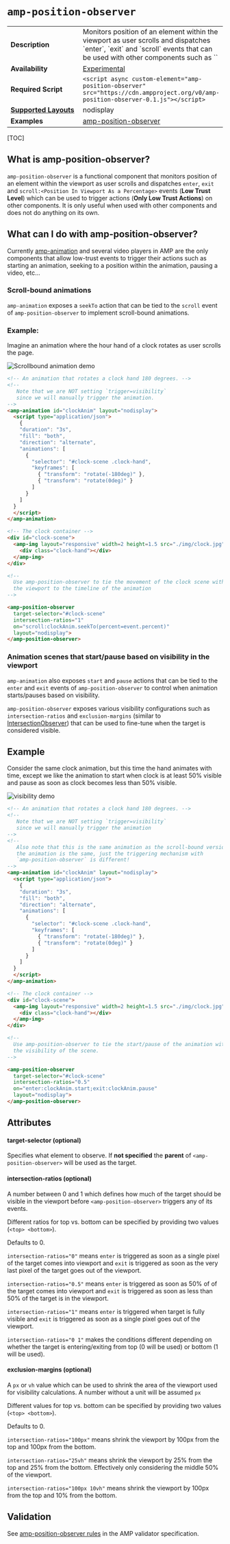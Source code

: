 <!---
Copyright 2017 The AMP HTML Authors. All Rights Reserved.

Licensed under the Apache License, Version 2.0 (the "License");
you may not use this file except in compliance with the License.
You may obtain a copy of the License at

      http://www.apache.org/licenses/LICENSE-2.0

Unless required by applicable law or agreed to in writing, software
distributed under the License is distributed on an "AS-IS" BASIS,
WITHOUT WARRANTIES OR CONDITIONS OF ANY KIND, either express or implied.
See the License for the specific language governing permissions and
limitations under the License.
-->

# <a name="amp-position-observer"></a> `amp-position-observer`

<table>
  <tr>
    <td width="40%"><strong>Description</strong></td>
    <td>Monitors position of an element within the viewport as user scrolls
        and dispatches `enter`, `exit` and `scroll` events that can be used with
        other components such as `<amp-animation>`
    </td>
  </tr>
  <tr>
    <td width="40%"><strong>Availability</strong></td>
    <td><a href="https://www.ampproject.org/docs/reference/experimental.html">Experimental</a></td>
  </tr>
  <tr>
    <td width="40%"><strong>Required Script</strong></td>
    <td><code>&lt;script async custom-element="amp-position-observer" src="https://cdn.ampproject.org/v0/amp-position-observer-0.1.js">&lt;/script></code></td>
  </tr>
  <tr>
    <td class="col-fourty"><strong><a href="https://www.ampproject.org/docs/guides/responsive/control_layout.html">Supported Layouts</a></strong></td>
    <td>nodisplay</td>
  </tr>
  <tr>
    <td width="40%"><strong>Examples</strong></td>
    <td><a href="https://github.com/ampproject/amphtml/blob/master/examples/amp-position-observer.amp.html">amp-position-observer</a></td>
  </tr>
</table>

[TOC]

## What is amp-position-observer?
`amp-position-observer` is a functional component that monitors position of an
element within the viewport as user scrolls and dispatches
`enter`, `exit` and `scroll:<Position In Viewport As a Percentage>` events (**Low Trust Level**)
which can be used to trigger actions (**Only Low Trust Actions**) on other components.
It is only useful when used with other components and does not do anything on its own.

## What can I do with amp-position-observer?
Currently [amp-animation](https://www.ampproject.org/docs/reference/components/amp-animation)
and several video players in AMP are the only components that allow low-trust events
to trigger their actions such as starting an animation, seeking to a position
within the animation, pausing a video, etc...

### Scroll-bound animations
`amp-animation` exposes a `seekTo` action that can be tied to the `scroll` event
of `amp-position-observer` to implement scroll-bound animations.

### Example:
Imagine an animation where the hour hand of a clock rotates as user scrolls
the page.

![Scrollbound animation demo](https://user-images.githubusercontent.com/2099009/29105493-e22a6500-7c82-11e7-9f5e-95c33c76f362.gif)

```html
<!-- An animation that rotates a clock hand 180 degrees. -->
<!--
   Note that we are NOT setting `trigger=visibility`
   since we will manually trigger the animation.
-->
<amp-animation id="clockAnim" layout="nodisplay">
  <script type="application/json">
    {
    "duration": "3s",
    "fill": "both",
    "direction": "alternate",
    "animations": [
      {
        "selector": "#clock-scene .clock-hand",
        "keyframes": [
          { "transform": "rotate(-180deg)" },
          { "transform": "rotate(0deg)" }
        ]
      }
    ]
  }
  </script>
</amp-animation>

<!-- The clock container -->
<div id="clock-scene">
  <amp-img layout="responsive" width=2 height=1.5 src="./img/clock.jpg">
    <div class="clock-hand"></div>
  </amp-img>
</div>

<!--
  Use amp-position-observer to tie the movement of the clock scene within
  the viewport to the timeline of the animation
-->

<amp-position-observer
  target-selector="#clock-scene"
  intersection-ratios="1"
  on="scroll:clockAnim.seekTo(percent=event.percent)"
  layout="nodisplay">
</amp-position-observer>
```

### Animation scenes that start/pause based on visibility in the viewport
`amp-animation` also exposes `start` and `pause` actions that can be tied to the
`enter` and `exit` events of `amp-position-observer` to control when animation
starts/pauses based on visibility.

`amp-position-observer` exposes various visibility configurations such as
`intersection-ratios` and `exclusion-margins` (similar to [IntersectionObserver](https://developer.mozilla.org/en-US/docs/Web/API/Intersection_Observer_API)) that
can be used to fine-tune when the target is considered visible.

## Example
Consider the same clock animation, but this time the hand animates with time, except
we like the animation to start when clock is at least 50% visible and pause as soon
as clock becomes less than 50% visible.

![visibility demo](https://user-images.githubusercontent.com/2099009/29105727-a7d9a80a-7c84-11e7-8d4a-794f38ea5a5c.gif)


```html
<!-- An animation that rotates a clock hand 180 degrees. -->
<!--
   Note that we are NOT setting `trigger=visibility`
   since we will manually trigger the animation
-->
<!--
   Also note that this is the same animation as the scroll-bound version above
   the animation is the same, just the triggering mechanism with
   `amp-position-observer` is different!
-->
<amp-animation id="clockAnim" layout="nodisplay">
  <script type="application/json">
    {
    "duration": "3s",
    "fill": "both",
    "direction": "alternate",
    "animations": [
      {
        "selector": "#clock-scene .clock-hand",
        "keyframes": [
          { "transform": "rotate(-180deg)" },
          { "transform": "rotate(0deg)" }
        ]
      }
    ]
  }
  </script>
</amp-animation>

<!-- The clock container -->
<div id="clock-scene">
  <amp-img layout="responsive" width=2 height=1.5 src="./img/clock.jpg">
    <div class="clock-hand"></div>
  </amp-img>
</div>

<!--
  Use amp-position-observer to tie the start/pause of the animation with
  the visibility of the scene.
-->

<amp-position-observer
  target-selector="#clock-scene"
  intersection-ratios="0.5"
  on="enter:clockAnim.start;exit:clockAnim.pause"
  layout="nodisplay">
</amp-position-observer>
```

## Attributes

#### target-selector (optional)
Specifies what element to observe.
If **not specified** the **parent** of `<amp-position-observer>` will be used as the target.

#### intersection-ratios (optional)

A number between 0 and 1 which defines how much of the target should be visible in
the viewport before `<amp-position-observer>` triggers any of its events.

Different ratios for top vs. bottom can be specified by providing two values (`<top> <bottom>`).

Defaults to 0.

`intersection-ratios="0"` means `enter` is triggered as soon as a single pixel
of the target comes into viewport and `exit` is triggered as soon as the very last pixel
of the target goes out of the viewport.

`intersection-ratios="0.5"` means `enter` is triggered as soon as 50% of
of the target comes into viewport and `exit` is triggered as soon as less than
50% of the target is in the viewport.


`intersection-ratios="1"` means `enter` is triggered when target is fully visible
and `exit` is triggered as soon as a single pixel goes out of the viewport.


`intersection-ratios="0 1"` makes the conditions different depending on whether
the target is entering/exiting from top (0 will be used) or bottom (1 will be used).


#### exclusion-margins (optional)

A `px` or `vh` value which can be used to shrink the area of the viewport used
for visibility calculations. A number without a unit will be assumed `px`

Different values for top vs. bottom can be specified by providing two values (`<top> <bottom>`).

Defaults to 0.

`intersection-ratios="100px"` means shrink the viewport by 100px from the top and 100px from the bottom.

`intersection-ratios="25vh"` means shrink the viewport by 25% from the top and 25% from the bottom.
Effectively only considering the middle 50% of the viewport.

`intersection-ratios="100px 10vh"` means shrink the viewport by 100px from the top and 10% from the bottom.

## Validation

See [amp-position-observer rules](https://github.com/ampproject/amphtml/blob/master/extensions/amp-position-observer/validator-amp-position-observer.protoascii) in the AMP validator specification.
